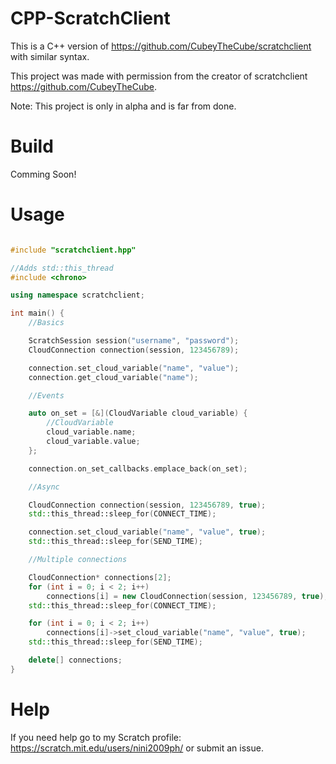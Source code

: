 # CPP-ScratchClient
This is a C++ version of <https://github.com/CubeyTheCube/scratchclient> with similar syntax.

This project was made with permission from the creator of scratchclient <https://github.com/CubeyTheCube>.

Note: This project is only in alpha and is far from done.

# Build
Comming Soon!

# Usage
```cpp

#include "scratchclient.hpp"

//Adds std::this_thread
#include <chrono>

using namespace scratchclient;

int main() {
	//Basics

	ScratchSession session("username", "password");
	CloudConnection connection(session, 123456789);

	connection.set_cloud_variable("name", "value");
	connection.get_cloud_variable("name");

	//Events

	auto on_set = [&](CloudVariable cloud_variable) {
		//CloudVariable
		cloud_variable.name;
		cloud_variable.value;
	};

	connection.on_set_callbacks.emplace_back(on_set);

	//Async

	CloudConnection connection(session, 123456789, true);
	std::this_thread::sleep_for(CONNECT_TIME);

	connection.set_cloud_variable("name", "value", true);
	std::this_thread::sleep_for(SEND_TIME);

	//Multiple connections

	CloudConnection* connections[2];
	for (int i = 0; i < 2; i++)
		connections[i] = new CloudConnection(session, 123456789, true);
	std::this_thread::sleep_for(CONNECT_TIME);

	for (int i = 0; i < 2; i++)
		connections[i]->set_cloud_variable("name", "value", true);
	std::this_thread::sleep_for(SEND_TIME);

	delete[] connections;
}

```

# Help
If you need help go to my Scratch profile: <https://scratch.mit.edu/users/nini2009ph/> or submit an issue.
